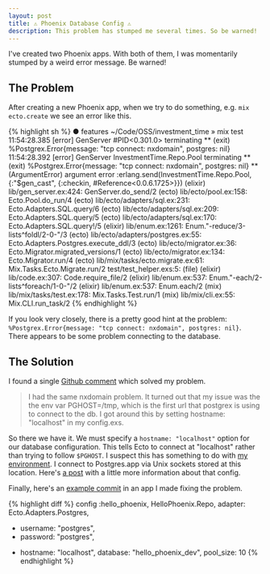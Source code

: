 ```yaml
---
layout: post
title: ⚠️ Phoenix Database Config ⚠️
description: This problem has stumped me several times. So be warned!
---
```


I've created two Phoenix apps.
With both of them, I was momentarily stumped by a weird error message.
Be warned!

## The Problem

After creating a new Phoenix app, when we try to do something, e.g. `mix ecto.create` we see an error like this.

{% highlight sh %}
● features ~/Code/OSS/investment_time » mix test
11:54:28.385 [error] GenServer #PID<0.301.0> terminating
** (exit) %Postgrex.Error{message: "tcp connect: nxdomain", postgres: nil}
11:54:28.392 [error] GenServer InvestmentTime.Repo.Pool terminating
** (exit) %Postgrex.Error{message: "tcp connect: nxdomain", postgres: nil}
** (ArgumentError) argument error
    :erlang.send(InvestmentTime.Repo.Pool, {:"$gen_cast", {:checkin, #Reference<0.0.6.1725>}})
    (elixir) lib/gen_server.ex:424: GenServer.do_send/2
    (ecto) lib/ecto/pool.ex:158: Ecto.Pool.do_run/4
    (ecto) lib/ecto/adapters/sql.ex:231: Ecto.Adapters.SQL.query/6
    (ecto) lib/ecto/adapters/sql.ex:209: Ecto.Adapters.SQL.query/5
    (ecto) lib/ecto/adapters/sql.ex:170: Ecto.Adapters.SQL.query!/5
    (elixir) lib/enum.ex:1261: Enum."-reduce/3-lists^foldl/2-0-"/3
    (ecto) lib/ecto/adapters/postgres.ex:55: Ecto.Adapters.Postgres.execute_ddl/3
    (ecto) lib/ecto/migrator.ex:36: Ecto.Migrator.migrated_versions/1
    (ecto) lib/ecto/migrator.ex:134: Ecto.Migrator.run/4
    (ecto) lib/mix/tasks/ecto.migrate.ex:61: Mix.Tasks.Ecto.Migrate.run/2
    test/test_helper.exs:5: (file)
    (elixir) lib/code.ex:307: Code.require_file/2
    (elixir) lib/enum.ex:537: Enum."-each/2-lists^foreach/1-0-"/2
    (elixir) lib/enum.ex:537: Enum.each/2
    (mix) lib/mix/tasks/test.ex:178: Mix.Tasks.Test.run/1
    (mix) lib/mix/cli.ex:55: Mix.CLI.run_task/2
{% endhighlight %}

If you look very closely, there is a pretty good hint at the problem: `%Postgrex.Error{message: "tcp connect: nxdomain", postgres: nil}`.
There appears to be some problem connecting to the database.

## The Solution

I found a single [Github comment][comment] which solved my problem.

> I had the same nxdomain problem.
> It turned out that my issue was the the env var PGHOST=/tmp, which is the first url that postgrex is using to connect to the db.
> I got around this by setting hostname: "localhost" in my config.exs.

So there we have it.
We must specify a `hostname: "localhost"` option for our database configuration.
This tells Ecto to connect at "localhost" rather than trying to follow `$PGHOST`.
I suspect this has something to do with [my environment][my-pghost].
I connect to Postgres.app via Unix sockets stored at this location.
Here's [a post][pg-unix-sockets] with a little more information about that config.

Finally, here's an [example commit][commit] in an app I made fixing the problem.

{% highlight diff %}
 config :hello_phoenix, HelloPhoenix.Repo,
   adapter: Ecto.Adapters.Postgres,
-  username: "postgres",
-  password: "postgres",
+  hostname: "localhost",
   database: "hello_phoenix_dev",
   pool_size: 10
{% endhighlight %}


[comment]: https://github.com/ericmj/postgrex/issues/21#issuecomment-120958847
[my-pghost]: https://github.com/iamvery/dotfiles/blob/ff0330044db09f9b3df32a6fb63d98beaa8ce8be/.environment#L3
[pg-unix-sockets]: http://iamvery.com/2013/06/17/postgresapp-with-unix-socket.html
[commit]: https://github.com/iamvery/investment-time/commit/1f733e70631d661e71100de33f4472c6d60b12ea
